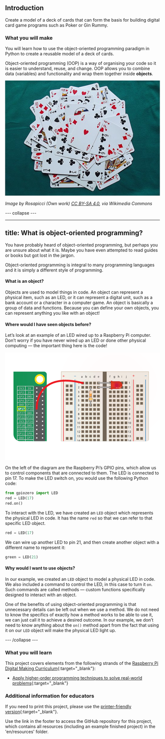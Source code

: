 ## Introduction

Create a model of a deck of cards that can form the basis for building digital card game programs such as Poker or Gin Rummy.

### What you will make

You will learn how to use the object-oriented programming paradigm in Python to create a reusable model of a deck of cards.

Object-oriented programming (OOP) is a way of organising your code so it is easier to understand, reuse, and change. OOP allows you to combine data (variables) and functionality and wrap them together inside **objects**.

![Cards](images/cards.jpg)

_Image by Rosapicci (Own work) [CC BY-SA 4.0](https://creativecommons.org/licenses/by-sa/4.0), via Wikimedia Commons_

--- collapse ---

---
title: What is object-oriented programming?
---

You have probably heard of object-oriented programming, but perhaps you are unsure about what it is. Maybe you have even attempted to read guides or books but got lost in the jargon. 

Object-oriented programming is integral to many programming languages and it is simply a different style of programming. 

#### What is an object?

Objects are used to model things in code. An object can represent a physical item, such as an LED, or it can represent a digital unit, such as a bank account or a character in a computer game. An object is basically a group of data and functions. Because you can define your own objects, you can represent anything you like with an object!

#### Where would I have seen objects before?

Let’s look at an example of an LED wired up to a Raspberry Pi computer. Don’t worry if you have never wired up an LED or done other physical computing — the important thing here is the code!

![led connected to pin 17](images/LED-GP17.gif)

On the left of the diagram are the Raspberry Pi’s GPIO pins, which allow us to control components that are connected to them. The LED is connected to pin 17. To make the LED switch on, you would use the following Python code:

```python
from gpiozero import LED
red = LED(17)			
red.on()
```

To interact with the LED, we have created an `LED` object which represents the physical LED in code. It has the name `red` so that we can refer to that specific LED object.

```python
red = LED(17)
```

We can wire up another LED to pin 21, and then create another object with a different name to represent it:

```python
green = LED(21)
```

#### Why would I want to use objects?

In our example, we created an `LED` object to model a physical LED in code. We also included a command to control the LED, in this case to turn it `on`. Such commands are called methods — custom functions specifically designed to interact with an object.

One of the benefits of using object-oriented programming is that unnecessary details can be left out when we use a method. We do not need to know the specifics of exactly how a method works to be able to use it, we can just call it to achieve a desired outcome. In our example, we don’t need to know anything about the `on()` method apart from the fact that using it on our `LED` object will make the physical LED light up.

--- /collapse ---

### What you will learn

This project covers elements from the following strands of the [Raspberry Pi Digital Making Curriculum](http://rpf.io/curriculum){:target="_blank"}:

+ [Apply higher-order programming techniques to solve real-world problems](https://curriculum.raspberrypi.org/programming/maker/){:target="_blank"}

### Additional information for educators

If you need to print this project, please use the [printer-friendly version](https://projects.raspberrypi.org/en/projects/deck-of-cards/print){:target="_blank"}.

Use the link in the footer to access the GitHub repository for this project, which contains all resources (including an example finished project) in the 'en/resources' folder.
